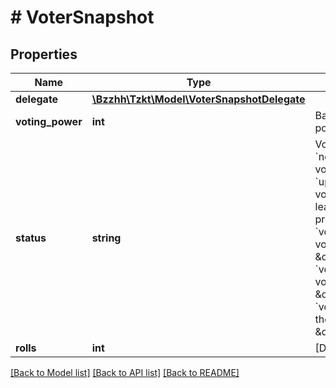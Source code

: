 # # VoterSnapshot

## Properties

Name | Type | Description | Notes
------------ | ------------- | ------------- | -------------
**delegate** | [**\Bzzhh\Tzkt\Model\VoterSnapshotDelegate**](VoterSnapshotDelegate.md) |  | [optional]
**voting_power** | **int** | Baker&#39;s voting power | [optional]
**status** | **string** | Voter&#39;s status: &#x60;none&#x60; - the voter did nothing &#x60;upvoted&#x60; - the voter upvoted at least one proposal &#x60;voted_yay&#x60; - the voter voted \&quot;yay\&quot; &#x60;voted_nay&#x60; - the voter voted \&quot;nay\&quot; &#x60;voted_pass&#x60; - the voter voted \&quot;pass\&quot; | [optional]
**rolls** | **int** | [DEPRECATED] | [optional]

[[Back to Model list]](../../README.md#models) [[Back to API list]](../../README.md#endpoints) [[Back to README]](../../README.md)

